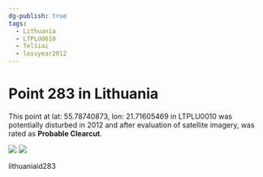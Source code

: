 ```yaml
---
dg-publish: true
tags:
  - Lithuania
  - LTPLU0010
  - Telšiai
  - lossyear2012
---
```


# Point 283 in Lithuania

This point at lat: 55.78740873, lon: 21.71605469 in LTPLU0010 was potentially disturbed in 2012 and after evaluation of satellite imagery, was rated as **Probable Clearcut**.

<div class='juxtapose' data-showcredits='false'>
<img src='https://baserow-backend-production20240528124524339000000001.s3.amazonaws.com/user_files/GSucgh098V0n64VHB8Q0fjs3ZYZEvt2S_4647deae18d7d5934fa40cf7dea47c2e4724e6729e288d9789dd84144c9c2a3f.png' data-label='May 2011' />
<img src='https://baserow-backend-production20240528124524339000000001.s3.amazonaws.com/user_files/TzZ6MH9Xb1bIa7YP85BGMzUh04BsfULO_6648d9a130b9abf02e295a2fbbb5b5c11595a627fabc5df510d3bcf5aabbd784.png' data-label='October 2021' />
</div>

lithuaniaid283